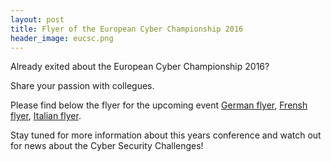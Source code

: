 ```yaml
---
layout: post
title: Flyer of the European Cyber Championship 2016
header_image: eucsc.png
---
```

<!-- preview_img -->
Already exited about the European Cyber Championship 2016?

Share your passion with collegues.

Please find below the flyer for the upcoming event [German flyer](/res/press/HL_Flyer_May_2016-04-de_web.pdf), [Frensh flyer](/res/press/HL_Flyer_May_2016-04-fr_web.pdf), [Italian flyer](/res/press/HL_Flyer_May_2016-04-it_web.pdf).  

Stay tuned for more information about this years conference and watch out for news about the Cyber Security Challenges!
